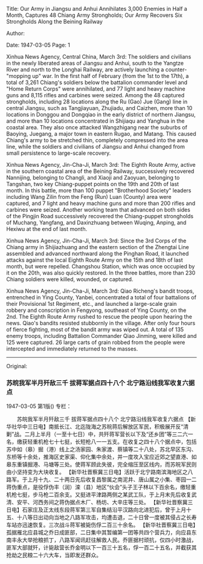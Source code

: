 Title: Our Army in Jiangsu and Anhui Annihilates 3,000 Enemies in Half a Month, Captures 48 Chiang Army Strongholds; Our Army Recovers Six Strongholds Along the Beining Railway

Author:

Date: 1947-03-05
Page: 1

Xinhua News Agency, Central China, March 3rd: The soldiers and civilians in the newly liberated areas of Jiangsu and Anhui, south to the Yangtze River and north to the Longhai Railway, are actively launching a counter-"mopping up" war. In the first half of February (from the 1st to the 17th), a total of 3,261 Chiang's soldiers below the battalion commander level and "Home Return Corps" were annihilated, and 77 light and heavy machine guns and 8,115 rifles and carbines were seized. Among the 48 captured strongholds, including 28 locations along the Ru (Gao) Jue (Gang) line in central Jiangsu, such as Tangjiayuan, Zhujiadu, and Caizhen, more than 10 locations in Donggou and Dongqiao in the early district of northern Jiangsu, and more than 10 locations concentrated in Shijiaqu and Yanghua in the coastal area. They also once attacked Wangzhigang near the suburbs of Baoying, Juegang, a major town in eastern Rugao, and Matang. This caused Chiang's army to be stretched thin, completely compressed into the area line, while the soldiers and civilians of Jiangsu and Anhui changed from small persistence to large-scale recovery.

Xinhua News Agency, Jin-Cha-Ji, March 3rd: The Eighth Route Army, active in the southern coastal area of the Beining Railway, successively recovered Nannijing, belonging to Changli, and Xiaoji and Zaoyuan, belonging to Tangshan, two key Chiang-puppet points on the 19th and 20th of last month. In this battle, more than 100 puppet "Brotherhood Society" leaders including Wang Zilin from the Feng (Run) Luan (County) area were captured, and 7 light and heavy machine guns and more than 200 rifles and carbines were seized. Another working team that advanced on both sides of the Pingjin Road successively recovered the Chiang-puppet strongholds of Muchang, Yangfang, and Daxinzhuang between Wuqing, Anping, and Hexiwu at the end of last month.

Xinhua News Agency, Jin-Cha-Ji, March 3rd: Since the 3rd Corps of the Chiang army in Shijiazhuang and the eastern section of the Zhengtai Line assembled and advanced northward along the Pinghan Road, it launched attacks against the local Eighth Route Army on the 15th and 18th of last month, but were repelled. Changshou Station, which was once occupied by it on the 20th, was also quickly restored. In the three battles, more than 230 Chiang soldiers were killed, wounded, or captured.

Xinhua News Agency, Jin-Cha-Ji, March 3rd: Qiao Richeng's bandit troops, entrenched in Ying County, Yanbei, concentrated a total of four battalions of their Provisional 1st Regiment, etc., and launched a large-scale grain robbery and conscription in Fengyong, southeast of Ying County, on the 2nd. The Eighth Route Army rushed to rescue the people upon hearing the news. Qiao's bandits resisted stubbornly in the village. After only four hours of fierce fighting, most of the bandit army was wiped out. A total of 135 enemy troops, including Battalion Commander Qiao Jinming, were killed and 125 were captured. 26 large carts of grain robbed from the people were intercepted and immediately returned to the masses.



<hr /> 

Original: 


### 苏皖我军半月歼敌三千  拔蒋军据点四十八个  北宁路沿线我军收复六据点

1947-03-05
第1版()
专栏：

　　苏皖我军半月歼敌三千
    拔蒋军据点四十八个
    北宁路沿线我军收复六据点
    【新华社华中三日电】南抵长江、北迄陇海之苏皖蒋后解放区军民，积极展开反“清剿”战。二月上半月（一至十七日）中，共歼蒋军营长以下及“还乡团”等三二六一名，缴获轻重机枪七十七挺，长短枪八一一五支。在收复之四十八个据点中，包括苏中如（皋）掘（港）线上之汤家园、朱家渡、蔡镇等二十八处，苏北早区东沟、东桥等十余处，推海区史家渠、仰化集中余处，并一度攻入宝应近郊之望直港、如皋东重镇掘港、马塘等三处。使蒋军顾此失彼，完全缩压至区线内，而苏皖军民则由小坚持变为大块收复。
    【新华社晋察冀三日电】活跃于北宁路南滨海地区之八路军。于上月十九、二十两日先后收复昌黎属之南泥井、唐山属之小集、枣园一二蒋伪重点，是役俘伪丰（润）滦（县）地区“伙会”头子王子林以下百余名，缴轻重机枪七挺，步马枪二百余支。又挺进平津路两侧之某武工队，于上月末先后收复武清、安平、河西务间之蒋伪据点木厂、杨坊、大辛庄等三处。
    【新华社晋察冀三日电】石家庄及正太线东段蒋军第三军自集结沿平汉路向北进犯后，曾于上月十五、十八等日出动向当地之八路军攻击，均遭击退，二十日曾一度被其侵占之长寿车站亦迅速恢复。三次战斗蒋军被毙伤俘二百三十余名。
    【新华社晋察冀三日电】孤据雁北应县城之乔日成匪部，二日集中其暂编第一团等共四个营兵力，向应县东南丰永大举抢粮抓丁，八路军闻讯赶往解救人民。乔匪据村顽抗，仅四小时激战，匪军大部就歼，计毙敌营长乔金明以下一百三十五名，俘一百二十五名，并截获其抢劫之民粮二十六大车，当即发还群众。

